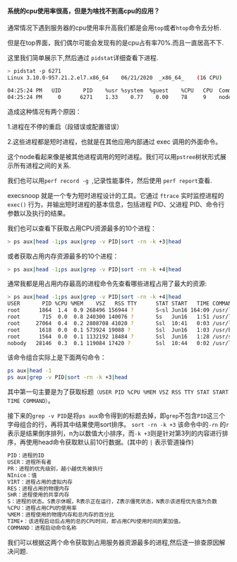 #### 系统的cpu使用率很高，但是为啥找不到高cpu的应用？

通常情况下遇到服务器的cpu使用率升高我们都是会用`top`或者`htop`命令去分析.

但是在top界面，我们偶尔可能会发现有的是cpu占有率70%.而且一直居高不下.

这里我们简单展示下,然后通过 `pidstat`详细查看下进程.

```bash
> pidstat -p 6271
Linux 3.10.0-957.21.2.el7.x86_64	06/21/2020 	_x86_64_	(16 CPU)

04:25:24 PM   UID       PID    %usr %system  %guest    %CPU   CPU  Command
04:25:24 PM     0      6271    1.33    0.77    0.00    78     9    node
```

造成这种情况有两个原因：

1.进程在不停的重启（段错误或配置错误）

2.这些进程都是短时进程，也就是在其他应用内部通过 exec 调用的外面命令。

这个node看起来像是被其他进程调用的短时进程。我们可以用`pstree`树状形式展示所有进程之间的关系.

我们也可以用`perf record -g `,记录性能事件，然后使用 `perf report`查看.

execsnoop 就是一个专为短时进程设计的工具。它通过 `ftrace` 实时监控进程的 `exec()` 行为，并输出短时进程的基本信息，包括进程 PID、父进程 PID、命令行参数以及执行的结果。


我们也可以查看下获取占用CPU资源最多的10个进程：
```bash
> ps aux|head -1;ps aux|grep -v PID|sort -rn -k +3|head
```
或者获取占用内存资源最多的10个进程：

```bash
> ps aux|head -1;ps aux|grep -v PID|sort -rn -k +4|head
```

通常我都是用占用内存最高的进程命令先查看哪些进程占用了最大的资源:
```bash
> ps aux|head -1;ps aux|grep -v PID|sort -rn -k +4|head
USER       PID %CPU %MEM    VSZ   RSS TTY      STAT START   TIME COMMAND
root      1864  1.4  0.9 268496 156944 ?       S<sl Jun16 164:09 /usr/local/aegis/aegis_client/aegis_10_79/AliYunDun
root       715  0.0  0.8 240300 140076 ?       Ss   Jun16   1:51 /usr/lib/systemd/systemd-journald
root     27064  0.4  0.2 2808708 41020 ?       Ssl  10:41   0:03 /usr/local/cloudmonitor/CmsGoAgent.linux-amd64
root      1618  0.0  0.1 573924 19088 ?        Ssl  Jun16   1:03 /usr/bin/python2 -Es /usr/sbin/tuned -l -P
root      1564  0.0  0.1 1132192 18484 ?       Ssl  Jun16   1:28 /usr/sbin/rsyslogd -n
nobody   28146  0.3  0.1 119084 17420 ?        Ssl  10:44   0:02 /usr/local/node_exporter/node_exporter
```

该命令组合实际上是下面两句命令：
```bash
ps aux|head -1
ps aux|grep -v PID|sort -rn -k +3|head
```
其中第一句主要是为了获取标题`（USER PID %CPU %MEM VSZ RSS TTY STAT START TIME COMMAND）`。

接下来的`grep -v PID`是将`ps aux`命令得到的标题去掉，即`grep`不包含`PID`这三个字母组合的行，再将其中结果使用sort排序。
`sort -rn -k +3` 该命令中的`-rn` 的`r` 表示是结果倒序排列，n为以数值大小排序，而`-k +3`则是针对第3列的内容进行排序，再使用head命令获取默认前10行数据。(其中的 `|` 表示管道操作)

```markdown
PID：进程的ID
USER：进程所有者
PR：进程的优先级别，越小越优先被执行
NInice：值
VIRT：进程占用的虚拟内存
RES：进程占用的物理内存
SHR：进程使用的共享内存
S：进程的状态。S表示休眠，R表示正在运行，Z表示僵死状态，N表示该进程优先值为负数
%CPU：进程占用CPU的使用率
%MEM：进程使用的物理内存和总内存的百分比
TIME+：该进程启动后占用的总的CPU时间，即占用CPU使用时间的累加值。
COMMAND：进程启动命令名称
```

我们可以根据这两个命令获取到占用服务器资源最多的进程,然后逐一排查原因解决问题.
